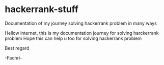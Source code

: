 # hackerrank-stuff
Documentation of my journey solving hackerrank problem in many ways


Hellow internet, this is my documentation journey for solving harckerrank problem
Hope this can help u too for solving hackerrank problem

Best regard

-Fachri-
